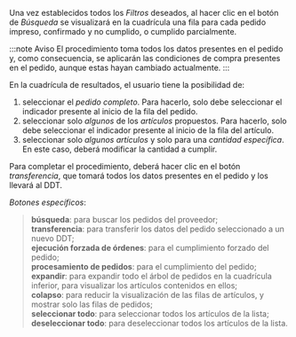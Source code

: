 Una vez establecidos todos los *Filtros* deseados, al hacer clic en el botón de *Búsqueda* se visualizará en la cuadrícula una fila para cada pedido impreso, confirmado y no cumplido, o cumplido parcialmente.

:::note Aviso
El procedimiento toma todos los datos presentes en el pedido y, como consecuencia, se aplicarán las condiciones de compra presentes en el pedido, aunque estas hayan cambiado actualmente. 
:::

En la cuadrícula de resultados, el usuario tiene la posibilidad de:

 1. seleccionar el *pedido completo*. Para hacerlo, solo debe seleccionar el indicador presente al inicio de la fila del pedido.
 2. seleccionar solo *algunos* de los *artículos* propuestos. Para hacerlo, solo debe seleccionar el indicador presente al inicio de la fila del artículo.
 3. seleccionar solo *algunos artículos* y solo para una *cantidad específica*. En este caso, deberá modificar la cantidad a cumplir.

Para completar el procedimiento, deberá hacer clic en el botón *transferencia*, que tomará todos los datos presentes en el pedido y los llevará al DDT.

*Botones específicos*:  
> **búsqueda**: para buscar los pedidos del proveedor;  
> **transferencia**: para transferir los datos del pedido seleccionado a un nuevo DDT;  
> **ejecución forzada de órdenes**: para el cumplimiento forzado del pedido;  
> **procesamiento de pedidos**: para el cumplimiento del pedido;  
> **expandir**: para expandir todo el árbol de pedidos en la cuadrícula inferior, para visualizar los artículos contenidos en ellos;  
> **colapso**: para reducir la visualización de las filas de artículos, y mostrar solo las filas de pedidos;  
> **seleccionar todo**: para seleccionar todos los artículos de la lista;  
> **deseleccionar todo**: para deseleccionar todos los artículos de la lista.